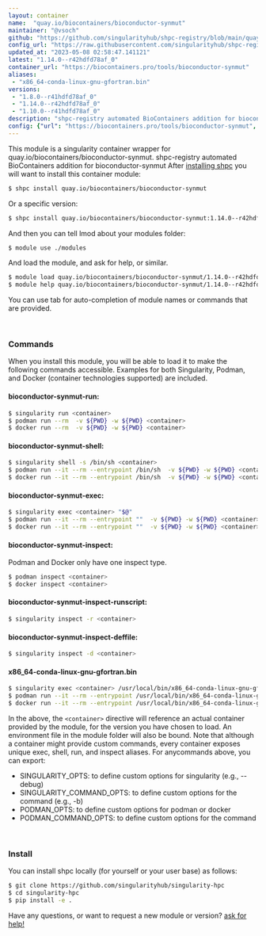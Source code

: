 ```yaml
---
layout: container
name:  "quay.io/biocontainers/bioconductor-synmut"
maintainer: "@vsoch"
github: "https://github.com/singularityhub/shpc-registry/blob/main/quay.io/biocontainers/bioconductor-synmut/container.yaml"
config_url: "https://raw.githubusercontent.com/singularityhub/shpc-registry/main/quay.io/biocontainers/bioconductor-synmut/container.yaml"
updated_at: "2023-05-08 02:58:47.141121"
latest: "1.14.0--r42hdfd78af_0"
container_url: "https://biocontainers.pro/tools/bioconductor-synmut"
aliases:
 - "x86_64-conda-linux-gnu-gfortran.bin"
versions:
 - "1.8.0--r41hdfd78af_0"
 - "1.14.0--r42hdfd78af_0"
 - "1.10.0--r41hdfd78af_0"
description: "shpc-registry automated BioContainers addition for bioconductor-synmut"
config: {"url": "https://biocontainers.pro/tools/bioconductor-synmut", "maintainer": "@vsoch", "description": "shpc-registry automated BioContainers addition for bioconductor-synmut", "latest": {"1.14.0--r42hdfd78af_0": "sha256:6aef673ae541b62c3108e258eb0049efd23d444a07efa64f82f2910cd28e0a9d"}, "tags": {"1.8.0--r41hdfd78af_0": "sha256:379d55f88d0f53925b07ccfc075ef03fd3b3c03ead317e576db61f313c97756c", "1.14.0--r42hdfd78af_0": "sha256:6aef673ae541b62c3108e258eb0049efd23d444a07efa64f82f2910cd28e0a9d", "1.10.0--r41hdfd78af_0": "sha256:7a6f63fc0ec1835aa29d57c116616997bbaab9dc544604ac52f551501abc273c"}, "docker": "quay.io/biocontainers/bioconductor-synmut", "aliases": {"x86_64-conda-linux-gnu-gfortran.bin": "/usr/local/bin/x86_64-conda-linux-gnu-gfortran.bin"}}
---
```


This module is a singularity container wrapper for quay.io/biocontainers/bioconductor-synmut.
shpc-registry automated BioContainers addition for bioconductor-synmut
After [installing shpc](#install) you will want to install this container module:


```bash
$ shpc install quay.io/biocontainers/bioconductor-synmut
```

Or a specific version:

```bash
$ shpc install quay.io/biocontainers/bioconductor-synmut:1.14.0--r42hdfd78af_0
```

And then you can tell lmod about your modules folder:

```bash
$ module use ./modules
```

And load the module, and ask for help, or similar.

```bash
$ module load quay.io/biocontainers/bioconductor-synmut/1.14.0--r42hdfd78af_0
$ module help quay.io/biocontainers/bioconductor-synmut/1.14.0--r42hdfd78af_0
```

You can use tab for auto-completion of module names or commands that are provided.

<br>

### Commands

When you install this module, you will be able to load it to make the following commands accessible.
Examples for both Singularity, Podman, and Docker (container technologies supported) are included.

#### bioconductor-synmut-run:

```bash
$ singularity run <container>
$ podman run --rm  -v ${PWD} -w ${PWD} <container>
$ docker run --rm  -v ${PWD} -w ${PWD} <container>
```

#### bioconductor-synmut-shell:

```bash
$ singularity shell -s /bin/sh <container>
$ podman run --it --rm --entrypoint /bin/sh  -v ${PWD} -w ${PWD} <container>
$ docker run --it --rm --entrypoint /bin/sh  -v ${PWD} -w ${PWD} <container>
```

#### bioconductor-synmut-exec:

```bash
$ singularity exec <container> "$@"
$ podman run --it --rm --entrypoint ""  -v ${PWD} -w ${PWD} <container> "$@"
$ docker run --it --rm --entrypoint ""  -v ${PWD} -w ${PWD} <container> "$@"
```

#### bioconductor-synmut-inspect:

Podman and Docker only have one inspect type.

```bash
$ podman inspect <container>
$ docker inspect <container>
```

#### bioconductor-synmut-inspect-runscript:

```bash
$ singularity inspect -r <container>
```

#### bioconductor-synmut-inspect-deffile:

```bash
$ singularity inspect -d <container>
```


#### x86_64-conda-linux-gnu-gfortran.bin

```bash
$ singularity exec <container> /usr/local/bin/x86_64-conda-linux-gnu-gfortran.bin
$ podman run --it --rm --entrypoint /usr/local/bin/x86_64-conda-linux-gnu-gfortran.bin   -v ${PWD} -w ${PWD} <container> -c " $@"
$ docker run --it --rm --entrypoint /usr/local/bin/x86_64-conda-linux-gnu-gfortran.bin   -v ${PWD} -w ${PWD} <container> -c " $@"
```



In the above, the `<container>` directive will reference an actual container provided
by the module, for the version you have chosen to load. An environment file in the
module folder will also be bound. Note that although a container
might provide custom commands, every container exposes unique exec, shell, run, and
inspect aliases. For anycommands above, you can export:

 - SINGULARITY_OPTS: to define custom options for singularity (e.g., --debug)
 - SINGULARITY_COMMAND_OPTS: to define custom options for the command (e.g., -b)
 - PODMAN_OPTS: to define custom options for podman or docker
 - PODMAN_COMMAND_OPTS: to define custom options for the command

<br>

### Install

You can install shpc locally (for yourself or your user base) as follows:

```bash
$ git clone https://github.com/singularityhub/singularity-hpc
$ cd singularity-hpc
$ pip install -e .
```

Have any questions, or want to request a new module or version? [ask for help!](https://github.com/singularityhub/singularity-hpc/issues)